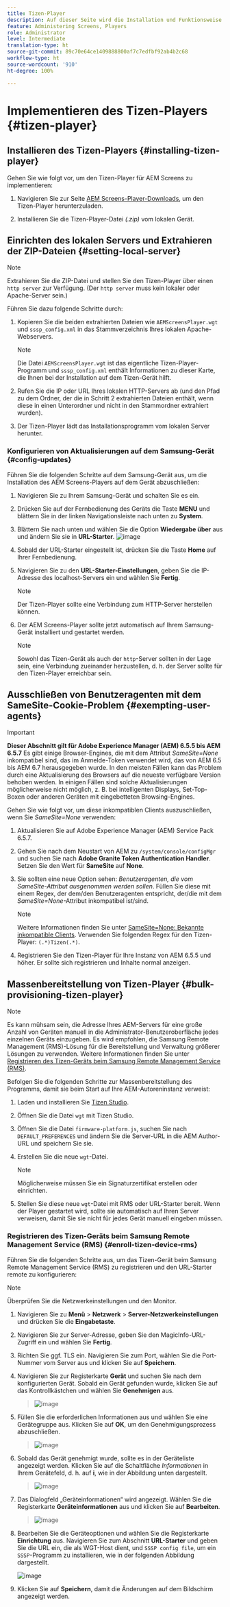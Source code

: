 ```yaml
---
title: Tizen-Player
description: Auf dieser Seite wird die Installation und Funktionsweise des Tizen-Players beschrieben.
feature: Administering Screens, Players
role: Administrator
level: Intermediate
translation-type: ht
source-git-commit: 89c70e64ce1409888800af7c7edfbf92ab4b2c68
workflow-type: ht
source-wordcount: '910'
ht-degree: 100%

---
```



# Implementieren des Tizen-Players {#tizen-player}

## Installieren des Tizen-Players {#installing-tizen-player}

Gehen Sie wie folgt vor, um den Tizen-Player für AEM Screens zu implementieren:

1. Navigieren Sie zur Seite [AEM Screens-Player-Downloads](https://download.macromedia.com/screens/), um den Tizen-Player herunterzuladen.

1. Installieren Sie die Tizen-Player-Datei *(.zip)* vom lokalen Gerät.

## Einrichten des lokalen Servers und Extrahieren der ZIP-Dateien {#setting-local-server}

>[!NOTE]
> Extrahieren Sie die ZIP-Datei und stellen Sie den Tizen-Player über einen `http server` zur Verfügung. (Der `http server` muss kein lokaler oder Apache-Server sein.)

Führen Sie dazu folgende Schritte durch:

1. Kopieren Sie die beiden extrahierten Dateien wie `AEMScreensPlayer.wgt` und `sssp_config.xml` in das Stammverzeichnis Ihres lokalen Apache-Webservers.

   >[!NOTE]
   >Die Datei `AEMScreensPlayer.wgt` ist das eigentliche Tizen-Player-Programm und `sssp_config.xml` enthält Informationen zu dieser Karte, die Ihnen bei der Installation auf dem Tizen-Gerät hilft.

1. Rufen Sie die IP oder URL Ihres lokalen HTTP-Servers ab (und den Pfad zu dem Ordner, der die in Schritt 2 extrahierten Dateien enthält, wenn diese in einen Unterordner und nicht in den Stammordner extrahiert wurden).

1. Der Tizen-Player lädt das Installationsprogramm vom lokalen Server herunter.

### Konfigurieren von Aktualisierungen auf dem Samsung-Gerät {#config-updates}

Führen Sie die folgenden Schritte auf dem Samsung-Gerät aus, um die Installation des AEM Screens-Players auf dem Gerät abzuschließen:

1. Navigieren Sie zu Ihrem Samsung-Gerät und schalten Sie es ein.

1. Drücken Sie auf der Fernbedienung des Geräts die Taste **MENU** und blättern Sie in der linken Navigationsleiste nach unten zu **System**.

1. Blättern Sie nach unten und wählen Sie die Option **Wiedergabe über** aus und ändern Sie sie in **URL-Starter**.
   ![image](/help/user-guide/assets/tizen/rms-2.png)

1. Sobald der URL-Starter eingestellt ist, drücken Sie die Taste **Home** auf Ihrer Fernbedienung.

1. Navigieren Sie zu den **URL-Starter-Einstellungen**, geben Sie die IP-Adresse des localhost-Servers ein und wählen Sie **Fertig**.
   >[!NOTE]
   >Der Tizen-Player sollte eine Verbindung zum HTTP-Server herstellen können.

1. Der AEM Screens-Player sollte jetzt automatisch auf Ihrem Samsung-Gerät installiert und gestartet werden.

   >[!NOTE]
   >Sowohl das Tizen-Gerät als auch der `http`-Server sollten in der Lage sein, eine Verbindung zueinander herzustellen, d. h. der Server sollte für den Tizen-Player erreichbar sein.


## Ausschließen von Benutzeragenten mit dem SameSite-Cookie-Problem {#exempting-user-agents}

>[!IMPORTANT]
>**Dieser Abschnitt gilt für Adobe Experience Manager (AEM) 6.5.5 bis AEM 6.5.7**
>Es gibt einige Browser-Engines, die mit dem Attribut *SameSite=None* inkompatibel sind, das im Anmelde-Token verwendet wird, das von AEM 6.5 bis AEM 6.7 herausgegeben wurde. In den meisten Fällen kann das Problem durch eine Aktualisierung des Browsers auf die neueste verfügbare Version behoben werden. In einigen Fällen sind solche Aktualisierungen möglicherweise nicht möglich, z. B. bei intelligenten Displays, Set-Top-Boxen oder anderen Geräten mit eingebetteten Browsing-Engines.

Gehen Sie wie folgt vor, um diese inkompatiblen Clients auszuschließen, wenn Sie *SameSite=None* verwenden:

1. Aktualisieren Sie auf Adobe Experience Manager (AEM) Service Pack 6.5.7.

1. Gehen Sie nach dem Neustart von AEM zu `/system/console/configMgr` und suchen Sie nach **Adobe Granite Token Authentication Handler**. Setzen Sie den Wert für **SameSite** auf **None**.

1. Sie sollten eine neue Option sehen: *Benutzeragenten, die vom SameSite-Attribut ausgenommen werden sollen*. Füllen Sie diese mit einem Regex, der dem/den Benutzeragenten entspricht, der/die mit dem *SameSite=None*-Attribut inkompatibel ist/sind.
   >[!NOTE]
   >Weitere Informationen finden Sie unter [SameSite=None: Bekannte inkompatible Clients](https://www.chromium.org/updates/same-site/incompatible-clients). Verwenden Sie folgenden Regex für den Tizen-Player: `(.*)Tizen(.*)`.

1. Registrieren Sie den Tizen-Player für Ihre Instanz von AEM 6.5.5 und höher. Er sollte sich registrieren und Inhalte normal anzeigen.

## Massenbereitstellung von Tizen-Player {#bulk-provisioning-tizen-player}

>[!NOTE]
>Es kann mühsam sein, die Adresse Ihres AEM-Servers für eine große Anzahl von Geräten manuell in die Administrator-Benutzeroberfläche jedes einzelnen Geräts einzugeben. Es wird empfohlen, die Samsung Remote Management (RMS)-Lösung für die Bereitstellung und Verwaltung größerer Lösungen zu verwenden. Weitere Informationen finden Sie unter [Registrieren des Tizen-Geräts beim Samsung Remote Management Service (RMS)](#enroll-tizen-device-rm).

Befolgen Sie die folgenden Schritte zur Massenbereitstellung des Programms, damit sie beim Start auf Ihre AEM-Autoreninstanz verweist:

1. Laden und installieren Sie [Tizen Studio](https://developer.tizen.org/development/tizen-studio/download).
1. Öffnen Sie die Datei `wgt` mit Tizen Studio.
1. Öffnen Sie die Datei `firmware-platform.js`, suchen Sie nach `DEFAULT_PREFERENCES` und ändern Sie die Server-URL in die AEM Author-URL und speichern Sie sie.
1. Erstellen Sie die neue `wgt`-Datei.

   >[!NOTE]
   >Möglicherweise müssen Sie ein Signaturzertifikat erstellen oder einrichten.

1. Stellen Sie diese neue `wgt`-Datei mit RMS oder URL-Starter bereit. Wenn der Player gestartet wird, sollte sie automatisch auf Ihren Server verweisen, damit Sie sie nicht für jedes Gerät manuell eingeben müssen.

### Registrieren des Tizen-Geräts beim Samsung Remote Management Service (RMS) {#enroll-tizen-device-rms}

Führen Sie die folgenden Schritte aus, um das Tizen-Gerät beim Samsung Remote Management Service (RMS) zu registrieren und den URL-Starter remote zu konfigurieren:

>[!NOTE]
>Überprüfen Sie die Netzwerkeinstellungen und den Monitor.

1. Navigieren Sie zu **Menü** > **Netzwerk** > **Server-Netzwerkeinstellungen** und drücken Sie die **Eingabetaste**.

1. Navigieren Sie zur Server-Adresse, geben Sie den MagicInfo-URL-Zugriff ein und wählen Sie **Fertig**.

1. Richten Sie ggf. TLS ein. Navigieren Sie zum Port, wählen Sie die Port-Nummer vom Server aus und klicken Sie auf **Speichern**.

1. Navigieren Sie zur Registerkarte **Gerät** und suchen Sie nach dem konfigurierten Gerät. Sobald ein Gerät gefunden wurde, klicken Sie auf das Kontrollkästchen und wählen Sie **Genehmigen** aus.

   >![image](/help/user-guide/assets/tizen/rms-3.png)

1. Füllen Sie die erforderlichen Informationen aus und wählen Sie eine Gerätegruppe aus. Klicken Sie auf **OK**, um den Genehmigungsprozess abzuschließen.

   >![image](/help/user-guide/assets/tizen/rms-7.png)

1. Sobald das Gerät genehmigt wurde, sollte es in der Geräteliste angezeigt werden. Klicken Sie auf die Schaltfläche *Informationen* in Ihrem Gerätefeld, d. h. auf **i**, wie in der Abbildung unten dargestellt.

   >![image](/help/user-guide/assets/tizen/rms-6.png)

1. Das Dialogfeld „Geräteinformationen“ wird angezeigt. Wählen Sie die Registerkarte **Geräteinformationen** aus und klicken Sie auf **Bearbeiten**.

   >![image](/help/user-guide/assets/tizen/rms-5.png)

1. Bearbeiten Sie die Geräteoptionen und wählen Sie die Registerkarte **Einrichtung** aus. Navigieren Sie zum Abschnitt **URL-Starter** und geben Sie die URL ein, die als WGT-Host dient, und `SSSP config file`, um ein `SSSP`-Programm zu installieren, wie in der folgenden Abbildung dargestellt.

   ![image](/help/user-guide/assets/tizen/rms-9.png)

1. Klicken Sie auf **Speichern**, damit die Änderungen auf dem Bildschirm angezeigt werden.


